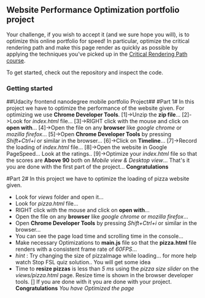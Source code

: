 ## Website Performance Optimization portfolio project

Your challenge, if you wish to accept it (and we sure hope you will), is to optimize this online portfolio for speed! In particular, optimize the critical rendering path and make this page render as quickly as possible by applying the techniques you've picked up in the [Critical Rendering Path course](https://www.udacity.com/course/ud884).

To get started, check out the repository and inspect the code.

### Getting started

##Udacity frontend nanodegree mobile portfolio Project##
#Part 1#
In this project we have to optimize the performance of the website given.
For optimizing we use **Chrome Developer Tools**.
[1]->Unzip the **zip file**...
[2]->Look for *index.html* file...
[3]->RIGHT click with the mouse and click on **open with**...
[4]->Open the file on any **browser** like *google chrome* or *mozilla firefox*...
[5]->Open **Chrome Developer Tools** by pressing *Shift+Ctrl+i* or similar in the browser...
[6]->Click on **Timeline**...
[7]->Record the loading of *index.html* file...
[8]->Open the website in Google PageSpeed... Look at the ratings..
[9]->Optimize your *index.html* file so that the scores are **Above 90** both on *Mobile view & Desktop view*...
That's it you are done with the first part of the project...
**Congratulations**

#Part 2#
In this project we have to optimize the loading of pizza website given.
- Look for *views* folder and open it...
- Look for *pizza.html* file...
- RIGHT click with the mouse and click on **open with**...
- Open the file on any **browser** like *google chrome* or *mozilla firefox*...
- Open **Chrome Developer Tools** by pressing *Shift+Ctrl+i* or similar in the browser...
- You can see the page load time and scrolling time in the console...
- Make necessary Optimizations to **main.js** file so that the **pizza.html** file renders with a consistent frame rate of *60FPS*...
- *hint* : Try changing the size of pizzaImage while loading... for more help watch Stop FSL quiz solution.. You will get some idea
- Time to **resize pizzas** is less than *5 ms* using the *pizza size slider* on the *views/pizza.html* page. Resize time is shown in the browser developer tools.
[] If you are done with it you are done with your project.
**Congratulations**
*You have Optimized the page*
